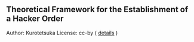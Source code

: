 ## Theoretical Framework for the Establishment of a Hacker Order

Author: Kurotetsuka
License: cc-by ( [details](legal/cc-by.md) )